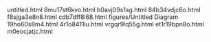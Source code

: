 untitled.html
8mu17st6kvo.html
b0avj09s1sg.html
84b34vdjc6o.html
f8sjga3e8n8.html
cdb7dff8l68.html
figures/Untitled Diagram
19ho60s8m4.html
4r1o8411iu.html
vrgqr9lq55g.html
et1r19bpn8o.html
m0eocjatjc.html